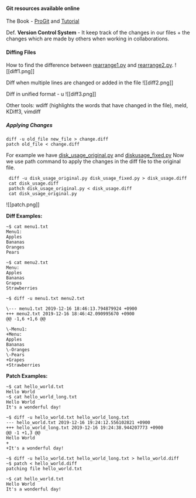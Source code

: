 #### Git resources available online
The Book - [ProGit](https://git-scm.com/book/en/v2) and [Tutorial](https://git-scm.com/docs/gittutorial)

Def. **Version Control System** - It keep track of the changes in our files + the changes which are made by others when working in collaborations.

#### Diffing Files 
How to find the difference between [rearrange1.py](file:////Users/saqibali/Documents/git/git_course/rearrange1.py) and [rearrange2.py](file:////Users/saqibali/Documents/git/git_course/rearrange2.py).
![[diff1.png]]

Diff when multiple lines are changed or added in the file
![[diff2.png]]

Diff in unified format - u
![[diff3.png]]

Other tools: 
wdiff (highlights the words that have changed in the file), meld, KDiff3, vimdiff

##### Applying Changes
```shell
diff -u old_file new_file > change.diff
patch old_file < change.diff
```
For example we have [disk_usage_original.py](file:////Users/saqibali/Documents/git/git_course/code/disk_usage_original.py) and [diskusage_fixed.py](file:////Users/saqibali/Documents/git/git_course/code/disk_usage_fixed.py) Now we use path command to apply the changes in the diff file to the original file.
```shell
 diff -u disk_usage_original.py disk_usage_fixed.py > disk_usage.diff
 cat disk_usage.diff
 pathch disk_usage_original.py < disk_usage.diff
 cat disk_usage_original.py
 ````
![[patch.png]]

**Diff Examples:**
```shell
~$ cat menu1.txt
Menu1:
Apples
Bananas
Oranges
Pears

~$ cat menu2.txt
Menu:
Apples
Bananas
Grapes
Strawberries

~$ diff -u menu1.txt menu2.txt

\--- menu1.txt 2019-12-16 18:46:13.794879924 +0900
+++ menu2.txt 2019-12-16 18:46:42.090995670 +0900
@@ -1,6 +1,6 @@

\-Menu1:
+Menu:
Apples
Bananas
\-Oranges
\-Pears
+Grapes
+Strawberries
```
**Patch Examples:**
```shell
~$ cat hello_world.txt
Hello World
~$ cat hello_world_long.txt
Hello World
It's a wonderful day!

~$ diff -u hello_world.txt hello_world_long.txt
--- hello_world.txt 2019-12-16 19:24:12.556102821 +0900
+++ hello_world_long.txt 2019-12-16 19:24:38.944207773 +0900
@@ -1 +1,3 @@
Hello World
+
+It's a wonderful day!

~$ diff -u hello_world.txt hello_world_long.txt > hello_world.diff
~$ patch < hello_world.diff
patching file hello_world.txt

~$ cat hello_world.txt
Hello World
It's a wonderful day!
```
